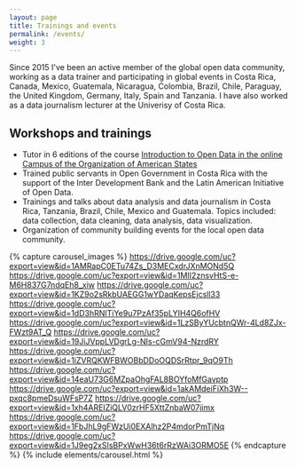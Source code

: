 ```yaml
---
layout: page
title: Trainings and events
permalink: /events/
weight: 3
---
```


Since 2015 I've been an active member of the global open data community, working as a data trainer and participating in global events in Costa Rica, Canada, Mexico, Guatemala, Nicaragua, Colombia, Brazil, Chile, Paraguay, the United Kingdom, Germany, Italy, Spain and Tanzania.  I have also worked as a data journalism lecturer at the Univerisy of Costa Rica.  


## Workshops and trainings

* Tutor in 6 editions of the course [Introduction to Open Data in the online Campus of the Organization of American States](https://www.oas.org/es/sap/dgpe/escuelagob/cursos_introduccion-a-los-datos-abiertos.asp)
* Trained public servants in Open Government in Costa Rica with the support of the Inter Development Bank and the Latin American Initiative of Open Data.
* Trainings and talks about data analysis and data journalism in Costa Rica, Tanzania, Brazil, Chile, Mexico and Guatemala. Topics included: data collection, data cleaning, data analysis, data visualization. 
* Organization of community building events for the local open data community.  

{% capture carousel_images %}
https://drive.google.com/uc?export=view&id=1AMRapC0ETu74Zs_D3MECxdrJXnMONd5Q
https://drive.google.com/uc?export=view&id=1MII2znsvHtS-e-M6H837G7ndqEh8_xiw
https://drive.google.com/uc?export=view&id=1KZ9o2sRkbUAEGG1wYDaqKepsEjcsll33
https://drive.google.com/uc?export=view&id=1dD3hRNITiYe9u7PzAf35pLYIH4Q6ofHV
https://drive.google.com/uc?export=view&id=1LzSByYUcbtnQWr-4Ld8ZJx-FWzt9AT_Q
https://drive.google.com/uc?export=view&id=19JiJVppLVDgrLg-NIs-cGmV94-NzrdRY
https://drive.google.com/uc?export=view&id=1iZVRQKWFBWOBbDDoOQDSrRtpr_9qO9Th
https://drive.google.com/uc?export=view&id=14eaU73G6MZpaOhgFAL8BOYfoMfGavptp
https://drive.google.com/uc?export=view&id=1akAMdeiFiXh3W--pxqc8pmeDsuWFsP7Z
https://drive.google.com/uc?export=view&id=1xh4AREIZiQLV0zrHF5XttZnbaW07jimx
https://drive.google.com/uc?export=view&id=1FbJhL9gFWzUi0EXAlhz2P4mdorPmTjNq
https://drive.google.com/uc?export=view&id=1J9eg2xSIsBPxWwH36t6rRzWAi3ORMO5E
{% endcapture %}
{% include elements/carousel.html %}







